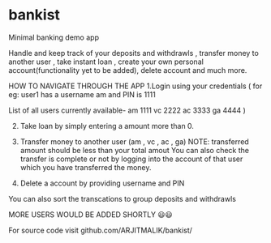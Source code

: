 # bankist
Minimal banking demo app

Handle and keep track of your deposits and withdrawls , transfer money to another user , take instant loan , create your own personal account(functionality yet to be added), delete account and much more.

HOW TO NAVIGATE THROUGH THE APP
1.Login using your credentials (
for eg: user1 has a username am and PIN is 1111

List of all users currently available-
am 1111
vc 2222
ac 3333
ga 4444
)

2. Take loan by simply entering a amount more than 0.
3. Transfer money to another user (am , vc , ac , ga) NOTE: transferred amount should be less than your total amout
   You can also check the transfer is complete or not by logging into the account of that user which you have transferred the money.

5. Delete a account by providing username and PIN

You can also sort the transcations to group deposits and withdrawls


MORE USERS WOULD BE ADDED SHORTLY 😃😃

For source code visit github.com/ARJITMALIK/bankist/
